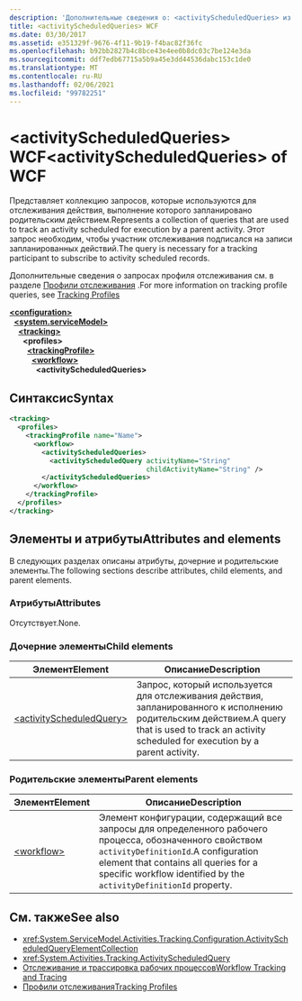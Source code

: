 ```yaml
---
description: 'Дополнительные сведения о: <activityScheduledQueries> из WCF'
title: <activityScheduledQueries> WCF
ms.date: 03/30/2017
ms.assetid: e351329f-9676-4f11-9b19-f4bac82f36fc
ms.openlocfilehash: b92bb2827b4c8bce43e4ee0b8dc03c7be124e3da
ms.sourcegitcommit: ddf7edb67715a5b9a45e3dd44536dabc153c1de0
ms.translationtype: MT
ms.contentlocale: ru-RU
ms.lasthandoff: 02/06/2021
ms.locfileid: "99782251"
---
```

# <a name="activityscheduledqueries-of-wcf"></a><span data-ttu-id="3c781-103">\<activityScheduledQueries> WCF</span><span class="sxs-lookup"><span data-stu-id="3c781-103">\<activityScheduledQueries> of WCF</span></span>

<span data-ttu-id="3c781-104">Представляет коллекцию запросов, которые используются для отслеживания действия, выполнение которого запланировано родительским действием.</span><span class="sxs-lookup"><span data-stu-id="3c781-104">Represents a collection of queries that are used to track an activity scheduled for execution by a parent activity.</span></span> <span data-ttu-id="3c781-105">Этот запрос необходим, чтобы участник отслеживания подписался на записи запланированных действий.</span><span class="sxs-lookup"><span data-stu-id="3c781-105">The query is necessary for a tracking participant to subscribe to activity scheduled records.</span></span>  
  
<span data-ttu-id="3c781-106">Дополнительные сведения о запросах профиля отслеживания см. в разделе [Профили отслеживания](../../../windows-workflow-foundation/tracking-profiles.md) .</span><span class="sxs-lookup"><span data-stu-id="3c781-106">For more information on tracking profile queries, see [Tracking Profiles](../../../windows-workflow-foundation/tracking-profiles.md)</span></span>  
  
[**\<configuration>**](../configuration-element.md)\
&nbsp;&nbsp;[**\<system.serviceModel>**](system-servicemodel.md)\
&nbsp;&nbsp;&nbsp;&nbsp;[**\<tracking>**](tracking-of-wcf.md)\
&nbsp;&nbsp;&nbsp;&nbsp;&nbsp;&nbsp;**\<profiles>**\
&nbsp;&nbsp;&nbsp;&nbsp;&nbsp;&nbsp;&nbsp;&nbsp;[**\<trackingProfile>**](trackingprofile-of-wcf.md)\
&nbsp;&nbsp;&nbsp;&nbsp;&nbsp;&nbsp;&nbsp;&nbsp;&nbsp;&nbsp;[**\<workflow>**](workflow-of-wcf.md)\
&nbsp;&nbsp;&nbsp;&nbsp;&nbsp;&nbsp;&nbsp;&nbsp;&nbsp;&nbsp;&nbsp;&nbsp;**\<activityScheduledQueries>**  
  
## <a name="syntax"></a><span data-ttu-id="3c781-107">Синтаксис</span><span class="sxs-lookup"><span data-stu-id="3c781-107">Syntax</span></span>  
  
```xml  
<tracking>
  <profiles>
    <trackingProfile name="Name">
      <workflow>
        <activityScheduledQueries>
          <activityScheduledQuery activityName="String"
                                  childActivityName="String" />
        </activityScheduledQueries>
      </workflow>
    </trackingProfile>
  </profiles>
</tracking>
```  
  
## <a name="attributes-and-elements"></a><span data-ttu-id="3c781-108">Элементы и атрибуты</span><span class="sxs-lookup"><span data-stu-id="3c781-108">Attributes and elements</span></span>  

<span data-ttu-id="3c781-109">В следующих разделах описаны атрибуты, дочерние и родительские элементы.</span><span class="sxs-lookup"><span data-stu-id="3c781-109">The following sections describe attributes, child elements, and parent elements.</span></span>  
  
### <a name="attributes"></a><span data-ttu-id="3c781-110">Атрибуты</span><span class="sxs-lookup"><span data-stu-id="3c781-110">Attributes</span></span>  

<span data-ttu-id="3c781-111">Отсутствует.</span><span class="sxs-lookup"><span data-stu-id="3c781-111">None.</span></span>  
  
### <a name="child-elements"></a><span data-ttu-id="3c781-112">Дочерние элементы</span><span class="sxs-lookup"><span data-stu-id="3c781-112">Child elements</span></span>  
  
|<span data-ttu-id="3c781-113">Элемент</span><span class="sxs-lookup"><span data-stu-id="3c781-113">Element</span></span>|<span data-ttu-id="3c781-114">Описание</span><span class="sxs-lookup"><span data-stu-id="3c781-114">Description</span></span>|  
|-------------|-----------------|  
|[\<activityScheduledQuery>](activityscheduledquery-of-wcf.md)|<span data-ttu-id="3c781-115">Запрос, который используется для отслеживания действия, запланированного к исполнению родительским действием.</span><span class="sxs-lookup"><span data-stu-id="3c781-115">A query that is used to track an activity scheduled for execution by a parent activity.</span></span>|  
  
### <a name="parent-elements"></a><span data-ttu-id="3c781-116">Родительские элементы</span><span class="sxs-lookup"><span data-stu-id="3c781-116">Parent elements</span></span>  
  
|<span data-ttu-id="3c781-117">Элемент</span><span class="sxs-lookup"><span data-stu-id="3c781-117">Element</span></span>|<span data-ttu-id="3c781-118">Описание</span><span class="sxs-lookup"><span data-stu-id="3c781-118">Description</span></span>|  
|-------------|-----------------|  
|[\<workflow>](../windows-workflow-foundation/workflow.md)|<span data-ttu-id="3c781-119">Элемент конфигурации, содержащий все запросы для определенного рабочего процесса, обозначенного свойством `activityDefinitionId`.</span><span class="sxs-lookup"><span data-stu-id="3c781-119">A configuration element that contains all queries for a specific workflow identified by the `activityDefinitionId` property.</span></span>|  
  
## <a name="see-also"></a><span data-ttu-id="3c781-120">См. также</span><span class="sxs-lookup"><span data-stu-id="3c781-120">See also</span></span>

- <xref:System.ServiceModel.Activities.Tracking.Configuration.ActivityScheduledQueryElementCollection>
- <xref:System.Activities.Tracking.ActivityScheduledQuery>
- [<span data-ttu-id="3c781-121">Отслеживание и трассировка рабочих процессов</span><span class="sxs-lookup"><span data-stu-id="3c781-121">Workflow Tracking and Tracing</span></span>](../../../windows-workflow-foundation/workflow-tracking-and-tracing.md)
- [<span data-ttu-id="3c781-122">Профили отслеживания</span><span class="sxs-lookup"><span data-stu-id="3c781-122">Tracking Profiles</span></span>](../../../windows-workflow-foundation/tracking-profiles.md)
